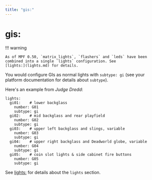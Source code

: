 ```yaml
---
title: "gis:"
---
```


# gis:


!!! warning

    As of MPF 0.50, `matrix_lights`, `flashers` and `leds` have been
    combined into a single `lights` configuration. See
    [lights:](lights.md) for details.

You would configure GIs as normal lights with `subtype: gi` (see your
platform documentation for details about `subtype`).

Here's an example from *Judge Dredd*:

``` mpf-config
lights:
  gi01:    # lower backglass
    number: G01
    subtype: gi
  gi02:    # mid backglass and rear playfield
    number: G02
    subtype: gi
  gi03:    # upper left backglass and slings, variable
    number: G03
    subtype: gi
  gi04:    # upper right backglass and Deadworld globe, variable
    number: G04
    subtype: gi
  gi05:    # coin slot lights & side cabinet fire buttons
    number: G05
    subtype: gi
```

See [lights:](lights.md) for details about the
`lights` section.
